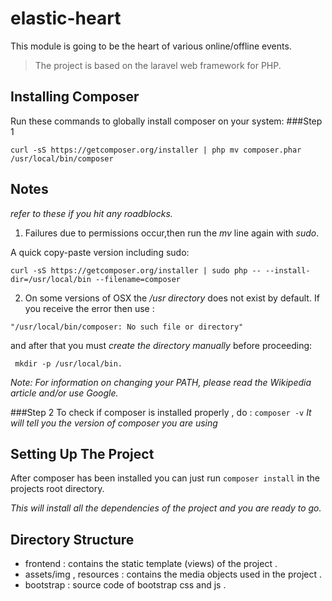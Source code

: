 # elastic-heart
This module is going to be the heart of various online/offline events.

>The project is based on the laravel web framework for PHP.

## Installing Composer

Run these commands to globally install composer on your system:
###Step 1

  `curl -sS https://getcomposer.org/installer | php mv composer.phar /usr/local/bin/composer`


**Notes**
---
_refer to these if you hit any  roadblocks._
1. Failures due to permissions occur,then run the *mv* line again with *sudo*.

A quick copy-paste version including sudo:

  `curl -sS https://getcomposer.org/installer | sudo php -- --install-dir=/usr/local/bin --filename=composer`

2. On some versions of OSX the */usr directory* does not exist by default. If you receive the error then use :
  
  `"/usr/local/bin/composer: No such file or directory" `

  and after that you must *create the directory manually* before proceeding:
  
  ` mkdir -p /usr/local/bin.`

*Note: For information on changing your PATH, please read the Wikipedia article and/or use Google.*

###Step 2
To check if composer is installed properly , do :
  `composer -v`
  _It will tell you the version of composer you are using_

## Setting Up The Project
After composer has been installed you can just run `composer install` in the projects root directory.

_This will install all the dependencies of the project and you are ready to go._

## Directory Structure

 - frontend : contains the static template (views) of the project .
 - assets/img , resources : contains the media objects used in the project .
 - bootstrap : source code of bootstrap css and js .
